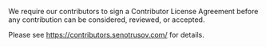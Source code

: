 
We require our contributors to sign a Contributor License Agreement before
any contribution can be considered, reviewed, or accepted.

Please see https://contributors.senotrusov.com/ for details.
